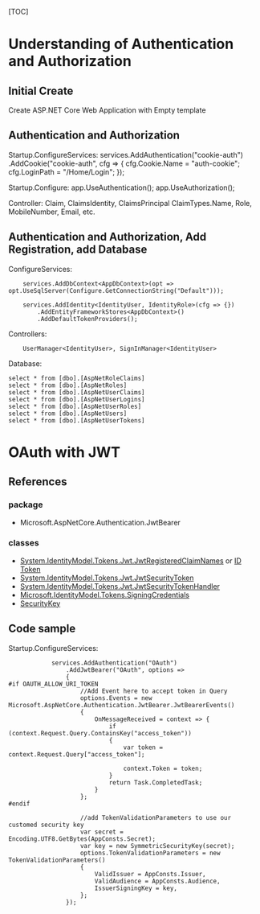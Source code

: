 [TOC]

# Understanding of Authentication and Authorization
## Initial Create
Create ASP.NET Core Web Application with Empty template

## Authentication and Authorization
Startup.ConfigureServices:
    services.AddAuthentication("cookie-auth")
           .AddCookie("cookie-auth", cfg => {
                cfg.Cookie.Name = "auth-cookie";
                cfg.LoginPath = "/Home/Login";
           });

Startup.Configure:
   app.UseAuthentication();
   app.UseAuthorization();

Controller:
    Claim, ClaimsIdentity, ClaimsPrincipal
    ClaimTypes.Name, Role, MobileNumber, Email, etc.

## Authentication and Authorization, Add Registration, add Database
ConfigureServices:
```
    services.AddDbContext<AppDbContext>(opt => opt.UseSqlServer(Configure.GetConnectionString("Default")));

    services.AddIdentity<IdentityUser, IdentityRole>(cfg => {})
        .AddEntityFrameworkStores<AppDbContext>()
        .AddDefaultTokenProviders();

```

Controllers:
```
    UserManager<IdentityUser>, SignInManager<IdentityUser>
```

Database: 
```
select * from [dbo].[AspNetRoleClaims]
select * from [dbo].[AspNetRoles]
select * from [dbo].[AspNetUserClaims]
select * from [dbo].[AspNetUserLogins]
select * from [dbo].[AspNetUserRoles]
select * from [dbo].[AspNetUsers]
select * from [dbo].[AspNetUserTokens]
```

# OAuth with JWT
## References
### package
* Microsoft.AspNetCore.Authentication.JwtBearer

### classes
* [System.IdentityModel.Tokens.Jwt.JwtRegisteredClaimNames](http://tools.ietf.org/html/rfc7519#section-4) or [ID Token](https://openid.net/specs/openid-connect-core-1_0.html#IDToken)
* [System.IdentityModel.Tokens.Jwt.JwtSecurityToken](https://docs.microsoft.com/en-us/previous-versions/visualstudio/dn464189%28v%3dvs.114%29)
* [System.IdentityModel.Tokens.Jwt.JwtSecurityTokenHandler](https://docs.microsoft.com/en-us/dotnet/api/system.identitymodel.tokens.jwt.jwtsecuritytokenhandler?view=azure-dotnet)
* [Microsoft.IdentityModel.Tokens.SigningCredentials](https://docs.microsoft.com/en-us/dotnet/api/system.identitymodel.tokens.signingcredentials?view=netframework-4.8)
* [SecurityKey](https://docs.microsoft.com/en-us/dotnet/api/system.identitymodel.tokens.securitykey?view=netframework-4.8)

## Code sample
Startup.ConfigureServices:
```
            services.AddAuthentication("OAuth")
                .AddJwtBearer("OAuth", options =>
                {
#if OAUTH_ALLOW_URI_TOKEN
                    //Add Event here to accept token in Query
                    options.Events = new Microsoft.AspNetCore.Authentication.JwtBearer.JwtBearerEvents()
                    {
                        OnMessageReceived = context => {
                            if (context.Request.Query.ContainsKey("access_token"))
                            {
                                var token = context.Request.Query["access_token"];

                                context.Token = token;
                            }
                            return Task.CompletedTask;
                        }
                    };
#endif

                    //add TokenValidationParameters to use our customed security key
                    var secret = Encoding.UTF8.GetBytes(AppConsts.Secret);
                    var key = new SymmetricSecurityKey(secret);
                    options.TokenValidationParameters = new TokenValidationParameters()
                    {
                        ValidIssuer = AppConsts.Issuer,
                        ValidAudience = AppConsts.Audience,
                        IssuerSigningKey = key,
                    };
                });
```
